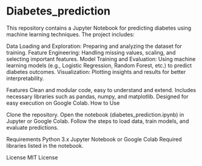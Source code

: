# Diabetes_prediction
This repository contains a Jupyter Notebook for predicting diabetes using machine learning techniques. The project includes:

Data Loading and Exploration: Preparing and analyzing the dataset for training.
Feature Engineering: Handling missing values, scaling, and selecting important features.
Model Training and Evaluation: Using machine learning models (e.g., Logistic Regression, Random Forest, etc.) to predict diabetes outcomes.
Visualization: Plotting insights and results for better interpretability.




Features
Clean and modular code, easy to understand and extend.
Includes necessary libraries such as pandas, numpy, and matplotlib.
Designed for easy execution on Google Colab.
How to Use

Clone the repository.
Open the notebook (diabetes_prediction.ipynb) in Jupyter or Google Colab.
Follow the steps to load data, train models, and evaluate predictions.


Requirements
Python 3.x
Jupyter Notebook or Google Colab
Required libraries listed in the notebook.


License
MIT License
